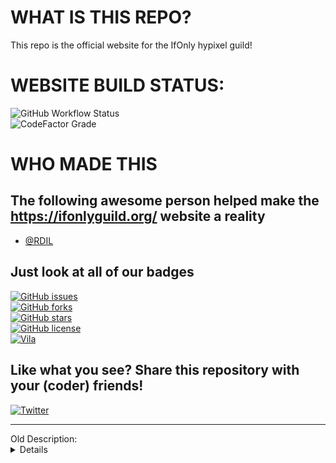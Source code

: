 # WHAT IS THIS REPO?

This repo is the official website for the IfOnly hypixel guild!

# WEBSITE BUILD STATUS:

![GitHub Workflow Status](https://img.shields.io/github/workflow/status/chromebot-websites/chromebot.cf/Deploy%20react%20app%20to%20github?logo=github)<br/>
![CodeFactor Grade](https://img.shields.io/codefactor/grade/github/chromebot-websites/chromebot.cf?logo=codefactor&logoColor=white)<br/>

# WHO MADE THIS

## The following awesome person helped make the https://ifonlyguild.org/ website a reality

- [@RDIL](https://github.com/RDIL)

## Just look at all of our badges

[![GitHub issues](https://img.shields.io/github/issues/IfOnlyGuild/website)](https://github.com/IfOnlyGuild/website/issues)<br/>
[![GitHub forks](https://img.shields.io/github/forks/IfOnlyGuild/website)](https://github.com/IfOnlyGuild/website/network)<br/>
[![GitHub stars](https://img.shields.io/github/stars/IfOnlyGuild/website)](https://github.com/IfOnlyGuild/website/stargazers)<br/>
[![GitHub license](https://img.shields.io/github/license/IfOnlyGuild/website)](https://github.com/IfOnlyGuild/website/blob/master/LICENSE)<br/>
[![Vila](https://img.shields.io/badge/Vila-Approved-brightgreen)](https://img.shields.io/badge/Vila-Approved-brightgreen)<br/>



## Like what you see? Share this repository with your (coder) friends!<br/>

<a href="https://twitter.com/intent/tweet?text=Wow:&url=https%3A%2F%2Fgithub.com%2FIfOnlyGuild%2Fwebsite%2F">![Twitter](https://img.shields.io/twitter/url?style=social&url=https%3A%2F%2Fgithub.com%2FIfOnlyGuild%2Fwebsite%2F)</a>







<hr>
Old Description:
<details>
This repo is the official website for the IfOnly hypixel guild!

---

This project was bootstrapped with [Create React App](https://github.com/facebook/create-react-app).

## Available Scripts

To run these scripts you will need Yarn. You can find install instructions from [here](https://yarnpkg.com).
In the project directory, you can run:

### `yarn install`

Fetch build dependencies from [npmjs](https://npmjs.com).
Do this the first time you clone the repository, or if you are getting unknown module errors.

### `yarn start`

Runs the app in the development mode.<br />
Open [http://localhost:3000](http://localhost:3000) to view it in the browser.

The page will reload if you make edits.<br />
You will also see any lint errors in the console.

### `yarn build`

Builds the app for production to the `build` folder.<br />
It correctly bundles React in production mode and optimizes the build for the best performance.

The build is minified and the filenames include the hashes.<br />
Your app is ready to be deployed!

See the section about [deployment](https://create-react-app.dev/docs/deployment) for more information.

### `yarn prettier`

Run [Prettier](https://prettier.io) on the code in the repository.

## Learn More

You can learn more in the [Create React App documentation](https://create-react-app.dev/docs/getting-started).

To learn React, check out the [React documentation](https://reactjs.org/).

### Code Splitting

This section has moved here: https://create-react-app.dev/docs/code-splitting

### Analyzing the Bundle Size

This section has moved here: https://create-react-app.dev/docs/analyzing-the-bundle-size

### Advanced Configuration

This section has moved here: https://create-react-app.dev/docs/advanced-configuration

### `yarn build` fails to minify

This section has moved here: https://create-react-app.dev/docs/troubleshooting#npm-run-build-fails-to-minify
</details>
